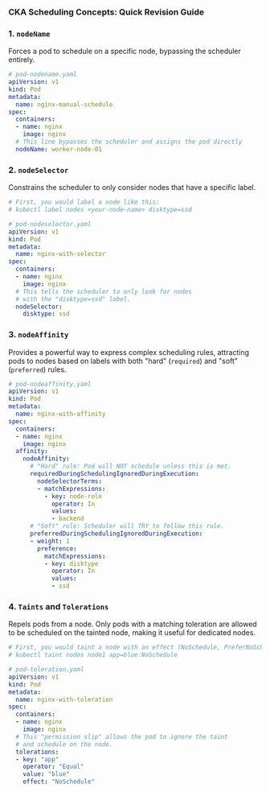
### **CKA Scheduling Concepts: Quick Revision Guide**

### 1\. `nodeName`

Forces a pod to schedule on a specific node, bypassing the scheduler entirely.

```yaml
# pod-nodename.yaml
apiVersion: v1
kind: Pod
metadata:
  name: nginx-manual-schedule
spec:
  containers:
  - name: nginx
    image: nginx
  # This line bypasses the scheduler and assigns the pod directly
  nodeName: worker-node-01 
```

### 2\. `nodeSelector`

Constrains the scheduler to only consider nodes that have a specific label.

```yaml
# First, you would label a node like this:
# kubectl label nodes <your-node-name> disktype=ssd

# pod-nodeselector.yaml
apiVersion: v1
kind: Pod
metadata:
  name: nginx-with-selector
spec:
  containers:
  - name: nginx
    image: nginx
  # This tells the scheduler to only look for nodes
  # with the "disktype=ssd" label.
  nodeSelector:
    disktype: ssd
```

### 3\. `nodeAffinity`

Provides a powerful way to express complex scheduling rules, attracting pods to nodes based on labels with both "hard" (`required`) and "soft" (`preferred`) rules.

```yaml
# pod-nodeaffinity.yaml
apiVersion: v1
kind: Pod
metadata:
  name: nginx-with-affinity
spec:
  containers:
  - name: nginx
    image: nginx
  affinity:
    nodeAffinity:
      # "Hard" rule: Pod will NOT schedule unless this is met.
      requiredDuringSchedulingIgnoredDuringExecution:
        nodeSelectorTerms:
        - matchExpressions:
          - key: node-role
            operator: In
            values:
            - backend
      # "Soft" rule: Scheduler will TRY to follow this rule.
      preferredDuringSchedulingIgnoredDuringExecution:
      - weight: 1
        preference:
          matchExpressions:
          - key: disktype
            operator: In
            values:
            - ssd
```

### 4\. `Taints` and `Tolerations`

Repels pods from a node. Only pods with a matching toleration are allowed to be scheduled on the tainted node, making it useful for dedicated nodes.

```yaml
# First, you would taint a node with an effect (NoSchedule, PreferNoSchedule, NoExecute)
# kubectl taint nodes node1 app=blue:NoSchedule

# pod-toleration.yaml
apiVersion: v1
kind: Pod
metadata:
  name: nginx-with-toleration
spec:
  containers:
  - name: nginx
    image: nginx
  # This "permission slip" allows the pod to ignore the taint
  # and schedule on the node.
  tolerations:
  - key: "app"
    operator: "Equal"
    value: "blue"
    effect: "NoSchedule"
```